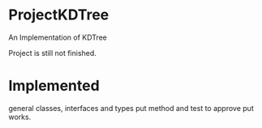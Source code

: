ProjectKDTree
=============

An Implementation of KDTree 

Project is still not finished.

# Implemented

general classes, interfaces and types
put method and test to approve put works.
